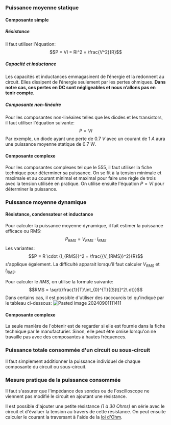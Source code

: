 ### Puissance moyenne statique
#### Composante simple

##### Résistance
Il faut utiliser l'équation: $$P = VI = RI^2 = \frac{V^2}{R}$$
##### Capacité et inductance
Les capacités et inductances emmagasinent de l’énergie et la redonnent au circuit. Elles dissipent de l’énergie seulement par les pertes ohmiques. **Dans notre cas, ces pertes en DC sont négligeables et nous n’allons pas en tenir compte.**
##### Composante non-linéaire
Pour les composantes non-linéaires telles que les diodes et les transistors, il faut utiliser l'équation suivante: $$P=VI$$
Par exemple, un diode ayant une perte de $0.7 \ V$ avec un courant de $1 \ A$ aura une puissance moyenne statique de $0.7 \ W$.

#### Composante complexe
Pour les composantes complexes tel que le 555, il faut utiliser la fiche technique pour déterminer sa puissance. On se fit à la tension minimale et maximale et au courant minimal et maximal pour faire une règle de trois avec la tension utilisée en pratique.
On utilise ensuite l'équation $P=VI$ pour déterminer la puissance.

### Puissance moyenne dynamique
#### Résistance, condensateur et inductance
Pour calculer la puissance moyenne dynamique, il fait estimer la puissance efficace ou RMS: $$P_{RMS} = V_{RMS} \cdot I_{RMS}$$
Les variantes: $$P = R \cdot {I_{RMS}}^2 = \frac{{V_{RMS}}^2}{R}$$
s'applique également. La difficulté apparait lorsqu'il faut calculer $V_{RMS}$ et $I_{RMS}$.

Pour calculer le $RMS$, on utilise la formule suivante: $$RMS = \sqrt{\frac{1}{T}\int_{0}^{T}{[S(t)]^2\ dt}}$$
Dans certains cas, il est possible d'utiliser des raccourcis tel qu'indiqué par le tableau ci-dessous:
![Pasted image 20240901111411](Pasted%20image%2020240901111411.png)

#### Composante complexe
La seule manière de l'obtenir est de regarder si elle est fournie dans la fiche technique par le manufacturier. Sinon, elle peut être omise lorsqu'on ne travaille pas avec des composantes à hautes fréquences.

### Puissance totale consommée d'un circuit ou sous-circuit
Il faut simplement additionner la puissance individuel de chaque composante du circuit ou sous-circuit.

### Mesure pratique de la puissance consommée
Il faut s'assurer que l'impédance des sondes ou de l'oscilloscope ne viennent pas modifié le circuit en ajoutant une résistance.

Il est possible d'ajouter une petite résistance *(1 à 30 Ohms)* en série avec le circuit et d'évaluer la tension au travers de cette résistance. On peut ensuite calculer le courant la traversant à l'aide de la [loi d'Ohm](Le%20courant%20électrique.md).